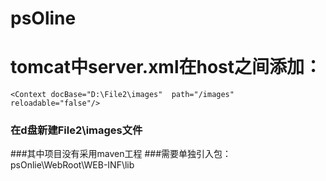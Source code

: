 # psOline
# tomcat中server.xml在host之间添加：
```
<Context docBase="D:\File2\images"  path="/images" reloadable="false"/>
```
### 在d盘新建File2\images文件

###其中项目没有采用maven工程
###需要单独引入包：psOnlie\WebRoot\WEB-INF\lib
